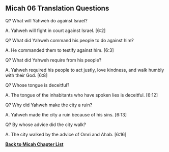 ## Micah 06 Translation Questions ##

Q? What will Yahweh do against Israel?

A. Yahweh will fight in court against Israel. [6:2]

Q? What did Yahweh command his people to do against him?

A. He commanded them to testify against him. [6:3]

Q? What did Yahweh require from his people?

A. Yahweh required his people to act justly, love kindness, and walk humbly with their God. [6:8]

Q? Whose tongue is deceitful?

A. The tongue of the inhabitants who have spoken lies is deceitful. [6:12]

Q? Why did Yahweh make the city a ruin?

A. Yahweh made the city a ruin because of his sins. [6:13]

Q? By whose advice did the city walk?

A. The city walked by the advice of Omri and Ahab. [6:16]

__[Back to Micah Chapter List](./)__

